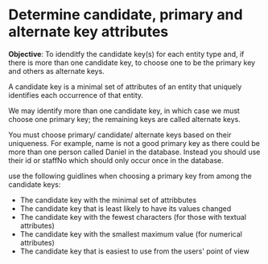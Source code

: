 # Determine candidate, primary and alternate key attributes

**Objective**: To idenditfy the candidate key(s) for each entity type and, if there is more than one candidate key, to choose one to be the primary key and others as alternate keys. 

A candidate key is a minimal set of attributes of an entity that uniquely identifies each occurrence of that entity. 

We may identify more than one candidate key, in which case we must choose one primary key; the remaining keys are called alternate keys. 

You must choose primary/ candidate/ alternate keys based on their uniqueness. For example, name is not a good primary key as there could be more than one person called Daniel in the database. Instead you should use their id or staffNo which should only occur once in the database. 

use the following guidlines when choosing a primary key from among the candidate keys: 

- The candidate key with the minimal set of attribbutes 
- The candidate key that is least likely to have its values changed 
- The candidate key with the fewest characters (for those with textual attributes)
- The candidate key with the smallest maximum value (for numerical attributes)
- The candidate key that is easiest to use from the users' point of view 

